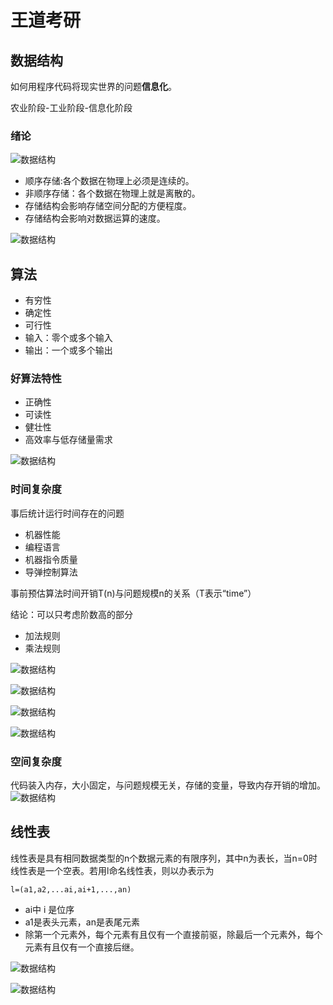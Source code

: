 # 王道考研
## 数据结构
如何用程序代码将现实世界的问题**信息化**。

农业阶段-工业阶段-信息化阶段

### 绪论
![数据结构](./1.png)

- 顺序存储:各个数据在物理上必须是连续的。
- 非顺序存储：各个数据在物理上就是离散的。
- 存储结构会影响存储空间分配的方便程度。
- 存储结构会影响对数据运算的速度。

![数据结构](./2.png)
## 算法
- 有穷性
- 确定性
- 可行性
- 输入：零个或多个输入
- 输出：一个或多个输出

### 好算法特性
-  正确性
-  可读性
-  健壮性
-  高效率与低存储量需求

![数据结构](./3.png)
### 时间复杂度
事后统计运行时间存在的问题
- 机器性能
- 编程语言
- 机器指令质量
- 导弹控制算法

事前预估算法时间开销T(n)与问题规模n的关系（T表示“time”）

结论：可以只考虑阶数高的部分

-  加法规则
-  乘法规则

![数据结构](./4.png)

![数据结构](./5.png)

![数据结构](./6.png)

![数据结构](./7.png)

### 空间复杂度
代码装入内存，大小固定，与问题规模无关，存储的变量，导致内存开销的增加。
![数据结构](./8.png)
## 线性表
线性表是具有相同数据类型的n个数据元素的有限序列，其中n为表长，当n=0时线性表是一个空表。若用l命名线性表，则以办表示为
```
l=(a1,a2,...ai,ai+1,...,an)
```
- ai中 i 是位序
- a1是表头元素，an是表尾元素
- 除第一个元素外，每个元素有且仅有一个直接前驱，除最后一个元素外，每个元素有且仅有一个直接后继。

![数据结构](./9.png)

![数据结构](./10.png)

